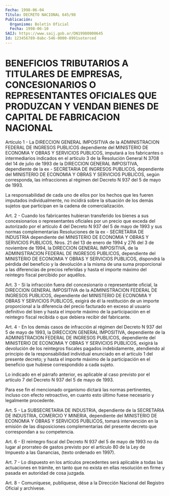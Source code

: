 ```yaml
---
Fecha: 1998-06-04
Título: DECRETO NACIONAL 645/98
Publicación:
  Organismo: Boletín Oficial
  Fecha: 1998-06-10
SAIJ: https://www.saij.gob.ar/DN19980000645
Id: 123456789-0abc-546-0000-8991soterced
---
```

# BENEFICIOS TRIBUTARIOS A TITULARES DE EMPRESAS, CONCESIONARIOS O REPRESENTANTES OFICIALES QUE PRODUZCAN Y VENDAN BIENES DE CAPITAL DE FABRICACION NACIONAL

<a id="1"></a>
Artículo  1  - La DIRECCION GENERAL IMPOSITIVA de la ADMINISTRACION FEDERAL DE INGRESOS PUBLICOS dependiente del MINISTERIO DE ECONOMIA Y  OBRAS  Y  SERVICIOS  PUBLICOS,  imputará  a  los  fabricantes  o intermediarios  indicados en el artículo 3 de la Resolución General N 3708 del 14 de  julio de 1993 de la DIRECCION GENERAL IMPOSITIVA, dependiente de la ex - SECRETARIA DE INGRESOS PUBLICOS, dependiente del MINISTERIO DE ECONOMIA  Y  OBRAS  Y  SERVICIOS  PUBLICOS, según corresponda, las infracciones al régimen del Decreto N 937 del 5 de mayo de 1993.

La  responsabilidad  de  cada uno de ellos por los hechos  que  les fueren imputados individualmente, no incidirá sobre la situación de los demás sujetos que participan  en  la cadena de comercialización.

<a id="2"></a>
Art. 2 - Cuando los fabricantes hubieran  transferido  los bienes a sus  concesionarios  o  representantes oficiales por un precio  que exceda del autorizado por  el artículo 4 del Decreto N 937 del 5 de mayo de 1993 y sus normas complementarias  Resoluciones  de la ex - SECRETARIA  DE  INDUSTRIA dependiente del MINISTERIO DE ECONOMIA  Y OBRAS Y SERVICIOS  PUBLICOS, Nros. 21 del 13 de enero de 1994 y 276 del 3 de noviembre de  1994, la DIRECCION GENERAL IMPOSITIVA, de la ADMINISTRACION  FEDERAL  DE   INGRESOS  PUBLICOS,  dependiente  del MINISTERIO DE ECONOMIA Y OBRAS  Y  SERVICIOS PUBLICOS, dispondrá la pérdida  del beneficio y la devolución  a  la  misma  de  una  suma proporcional  a  las  diferencias  de  precios referidas y hasta el importe  máximo  del  reintegro  fiscal  percibido    por  aquéllos.

<a id="3"></a>
Art.  3  - Si la infracción fuera del concesionario o representante oficial, la  DIRECCION  GENERAL  IMPOSITIVA  de  la  ADMINISTRACION FEDERAL  DE  INGRESOS  PUBLICOS,  dependiente  del  MINISTERIO   DE ECONOMIA Y OBRAS Y SERVICIOS PUBLICOS, exigirá de él la restitución de  un importe proporcional a la diferencia del precio facturado en exceso  al usuario definitivo del bien y hasta el importe máximo de la participación  en  el  reintegro  fiscal  recibida o que debiera recibir del fabricante.

<a id="4"></a>
Art. 4 - En los demás casos de infracción al régimen  del Decreto N 937  del  5  de  mayo  de  1993,  la  DIRECCION GENERAL IMPOSITIVA, dependiente  de  la ADMINISTRACION FEDERAL  DE  INGRESOS  PUBLICOS, dependiente  del  MINISTERIO   DE  ECONOMIA  Y  OBRAS  Y  SERVICIOS PUBLICOS, exigirá la devolución  de los reintegros fiscales pagados indebidamente,  atendiendo  al  principio   de  la  responsabilidad individual enunciado en el artículo 1 del presente decreto; y hasta el importe máximo de la participación en el  beneficio  que hubiese correspondido a cada sujeto.

Lo  indicado en el párrafo anterior, es aplicable al caso  previsto por el  artículo  7  del  Decreto  N  937  del  5 de mayo de 1993.

Para ese fin el mencionado organismo dictará las normas pertinentes, incluso con efecto retroactivo, en cuanto  esto último fuese necesario y legalmente procedente.

<a id="5"></a>
Art.   5  -  La  SUBSECRETARIA  DE  INDUSTRIA,  dependiente  de  la SECRETARIA  DE  INDUSTRIA,  COMERCIO  Y  MINERIA,  dependiente  del MINISTERIO  DE  ECONOMIA  Y  OBRAS  Y  SERVICIOS  PUBLICOS,  tomará intervención en la emisión de las disposiciones complementarias del presente decreto que correspondan a su competencia.

<a id="6"></a>
Art.  6  -  El  reintegro fiscal del Decreto N 937 del 5 de mayo de 1993 no da lugar al prorrateo de gastos previsto por el artículo 80 de la Ley de Impuesto  a  las  Ganancias,  (texto ordenado en 1997).

<a id="7"></a>
Art. 7 - Lo dispuesto en los artículos precedentes será aplicable a todas las actuaciones en trámite, en tanto que  no  exista en ellas resolución   en  firme  y  pasada  en  autoridad  de  cosa  juzgada.

<a id="8"></a>
Art. 8 - Comuníquese,  publíquese, dése a la Dirección Nacional del Registro Oficial y archívese.